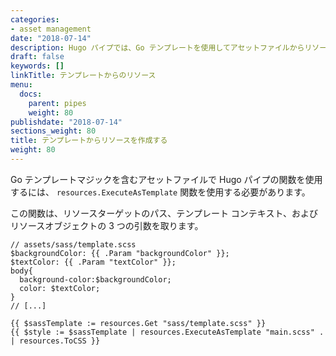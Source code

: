 ```yaml
---
categories:
- asset management
date: "2018-07-14"
description: Hugo パイプでは、Go テンプレートを使用してアセットファイルからリソースを作成できます。
draft: false
keywords: []
linkTitle: テンプレートからのリソース
menu:
  docs:
    parent: pipes
    weight: 80
publishdate: "2018-07-14"
sections_weight: 80
title: テンプレートからリソースを作成する
weight: 80
---
```


Go テンプレートマジックを含むアセットファイルで Hugo パイプの関数を使用するには、 `resources.ExecuteAsTemplate` 関数を使用する必要があります。

この関数は、リソースターゲットのパス、テンプレート コンテキスト、およびリソースオブジェクトの 3 つの引数を取ります。

```go-html-template
// assets/sass/template.scss
$backgroundColor: {{ .Param "backgroundColor" }};
$textColor: {{ .Param "textColor" }};
body{
  background-color:$backgroundColor;
  color: $textColor;
}
// [...]
```

```go-html-template
{{ $sassTemplate := resources.Get "sass/template.scss" }}
{{ $style := $sassTemplate | resources.ExecuteAsTemplate "main.scss" . | resources.ToCSS }}
```
